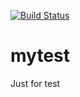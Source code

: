 [![Build Status](https://travis-ci.com/steveyrwang/mytest.svg?branch=master)](https://travis-ci.com/steveyrwang/mytest)

# mytest
Just for test
